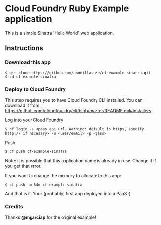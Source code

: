 Cloud Foundry Ruby Example application
===============

This is a simple Sinatra 'Hello World' web application.


## Instructions

### Download this app
```
$ git clone https://github.com/abonillasuse/cf-example-sinatra.git
$ cd cf-example-sinatra
```

### Deploy to Cloud Foundry
This step requires you to have Cloud Foundry CLI installed. You can download it from: https://github.com/cloudfoundry/cli/blob/master/README.md#installers

Log into your Cloud Foundry
```
$ cf login -a <paas api url. Warning: default is https, specify http:// if necesary> -u <user/email> -p <pass>
```

Push
```
$ cf push cf-example-sinatra
```
Note: it is possible that this application name is already in use. Change it if you get that error.

If you want to change the memory to allocate to this app:
```
$ cf push -m 64m cf-example-sinatra
```

And that is it. Your (probably) first app deployed into a PaaS :)

### Credits

Thanks **@mgarciap** for the original example!
